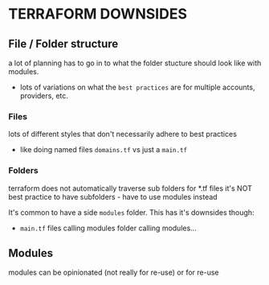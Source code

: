 # TERRAFORM DOWNSIDES

## File / Folder structure
a lot of planning has to go in to what the folder stucture should look like with
modules.
- lots of variations on what the `best practices` are for multiple accounts, providers, etc.

### Files
lots of different styles that don't necessarily adhere to best practices
- like doing named files `domains.tf` vs just a `main.tf`

### Folders
terraform does not automatically traverse sub folders for *.tf files
it's NOT best practice to have subfolders - have to use modules instead

It's common to have a side `modules` folder. This has it's downsides though:
- `main.tf` files calling modules folder calling modules...

## Modules
modules can be opinionated (not really for re-use) or for re-use
